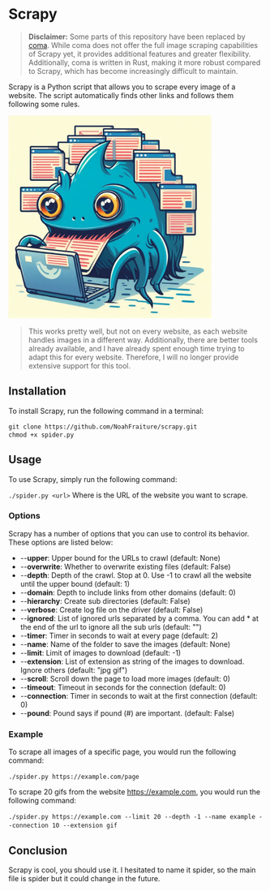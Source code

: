 # Scrapy

> **Disclaimer:** Some parts of this repository have been replaced by [coma](https://github.com/noahfraiture/coma). While coma does not offer the full image scraping capabilities of Scrapy yet, it provides additional features and greater flexibility. Additionally, coma is written in Rust, making it more robust compared to Scrapy, which has become increasingly difficult to maintain.

Scrapy is a Python script that allows you to scrape every image of a website. The script automatically finds other links and follows them following some rules.

<img src="assets/mascot.jpeg" alt="Scrapy the mascot (Thx dall-e)" width="400"/>

> This works pretty well, but not on every website, as each website handles images in a different way. Additionally, there are better tools already available, and I have already spent enough time trying to adapt this for every website. Therefore, I will no longer provide extensive support for this tool.

## Installation
To install Scrapy, run the following command in a terminal:

```
git clone https://github.com/NoahFraiture/scrapy.git
chmod +x spider.py
```
## Usage
To use Scrapy, simply run the following command:

```./spider.py <url>```
Where <url> is the URL of the website you want to scrape.

### Options
Scrapy has a number of options that you can use to control its behavior. These options are listed below:

- --**upper**: Upper bound for the URLs to crawl (default: None)
- --**overwrite**: Whether to overwrite existing files (default: False)
- --**depth**: Depth of the crawl. Stop at 0. Use -1 to crawl all the website until the upper bound (default: 1)
- --**domain**: Depth to include links from other domains (default: 0)
- --**hierarchy**: Create sub directories (default: False)
- --**verbose**: Create log file on the driver (default: False)
- --**ignored**: List of ignored urls separated by a comma. You can add * at the end of the url to ignore all the sub urls (default: "")
- --**timer**: Timer in seconds to wait at every page (default: 2)
- --**name**: Name of the folder to save the images (default: None)
- --**limit**: Limit of images to download (default: -1)
- --**extension**: List of extension as string of the images to download. Ignore others (default: "jpg gif")
- --**scroll**: Scroll down the page to load more images (default: 0)
- --**timeout**: Timeout in seconds for the connection (default: 0)
- --**connection**: Timer in seconds to wait at the first connection (default: 0)
- --**pound**: Pound says if pound (#) are important. (default: False)

### Example
To scrape all images of a specific page, you would run the following command:

```./spider.py https://example.com/page```

To scrape 20 gifs from the website https://example.com, you would run the following command:

```./spider.py https://example.com --limit 20 --depth -1 --name example --connection 10 --extension gif```

## Conclusion
Scrapy is cool, you should use it. I hesitated to name it spider, so the main file is spider but it could change in the future.
